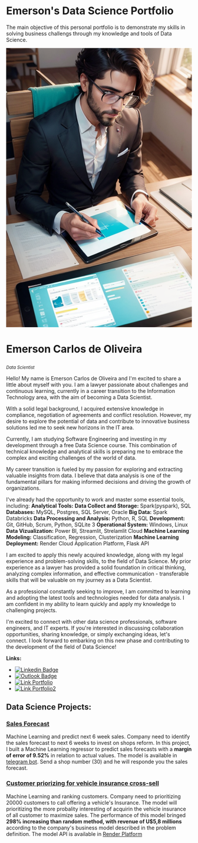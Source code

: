 # Emerson's Data Science Portfolio
The main objective of this personal portfolio is to demonstrate my skills in solving business challengs through my knowledge and tools of Data Science.

![Header](images/portfolio2.png)

# Emerson Carlos de Oliveira
<sub>*Data Scientist*</sub>

Hello! My name is Emerson Carlos de Oliveira and I'm excited to share a little about myself with you. I am a lawyer passionate about challenges and continuous learning, currently in a career transition to the Information Technology area, with the aim of becoming a Data Scientist.

With a solid legal background, I acquired extensive knowledge in compliance, negotiation of agreements and conflict resolution. However, my desire to explore the potential of data and contribute to innovative business solutions led me to seek new horizons in the IT area.

Currently, I am studying Software Engineering and investing in my development through a free Data Science course. This combination of technical knowledge and analytical skills is preparing me to embrace the complex and exciting challenges of the world of data.

My career transition is fueled by my passion for exploring and extracting valuable insights from data. I believe that data analysis is one of the fundamental pillars for making informed decisions and driving the growth of organizations.

I've already had the opportunity to work and master some essential tools, including:
**Analytical Tools:**
**Data Collect and Storage:** Spark(pyspark), SQL
**Databases:**  MySQL, Postgres, SQL Server, Oracle
**Big Data:** Spark Databricks
**Data Processing and Analysis:** Python, R, SQL
**Development:** Git, GitHub, Scrum, Python, SQLite 3
**Operational System:** Windows, Linux
**Data Vizualization:** Power BI, Streamlit, Strelamlit Cloud
**Machine Learning Modeling:** Classification, Regression, Clusterization
**Machine Learning Deployment:** Render Cloud Application Platform, Flask API

I am excited to apply this newly acquired knowledge, along with my legal experience and problem-solving skills, to the field of Data Science. My prior experience as a lawyer has provided a solid foundation in critical thinking, analyzing complex information, and effective communication - transferable skills that will be valuable on my journey as a Data Scientist.

As a professional constantly seeking to improve, I am committed to learning and adopting the latest tools and technologies needed for data analysis. I am confident in my ability to learn quickly and apply my knowledge to challenging projects.

I'm excited to connect with other data science professionals, software engineers, and IT experts. If you're interested in discussing collaboration opportunities, sharing knowledge, or simply exchanging ideas, let's connect. I look forward to embarking on this new phase and contributing to the development of the field of Data Science!

**Links:**
* [![Linkedin Badge](https://img.shields.io/badge/-LinkedIn-blue?style=flat&logo=LinkedIn&logoColor=white)](https://www.linkedin.com/in/emerson-carlos-oliveira/)
* [![Outlook Badge](https://img.shields.io/badge/-Outlook-blue?style=flat-square&logo=Outlook&logoColor=white&link=mailto:saulofcunha@outlook.com)](mailto:emerson_uo@hotmail.com)
* [![Link Portfolio](https://sites.google.com/view/emerson-oliveira-portfolio)](https://sites.google.com/view/emerson-oliveira-portfolio)
* [![Link Portfolio2](https://emerson-c-oliveira.github.io/portfolio_project_ds/)](https://emerson-c-oliveira.github.io/portfolio_project_ds/)

## Data Science Projects:

### [Sales Forecast]( https://github.com/Emerson-C-Oliveira/project_forecast_sales )

Machine Learning and predict next 6 week sales. Company need to identify the sales forecast to next 6 weeks to invest on shops reform.
In this project, I built a Machine Learning regressor to predict sales forecasts with a **margin of error of 9.52%** in relation to actual values.
The model is available in [telegram bot](https://t.me/prediction_rossmann_bot). Send a shop number (30) and he will responde you the sales forecast.

### [Customer priorizing for vehicle insurance cross-sell]( https://github.com/Emerson-C-Oliveira/compra_propensao )

Machine Learning and ranking customers. Company need to prioritizing 20000 customers to call offering a vehicle's Insurance. The model will prioritizing the more probality interesting of acquirin the vehicle insurance of all customer to maximize sales.
The performance of this model bringed **298% increasing than random method, with revenue of U$5,8 millions** according to the company's business model described in the problem definition.
The model API is available in [Render Platform](https://)
